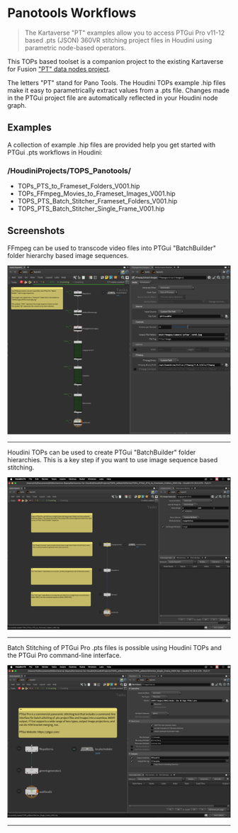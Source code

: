 # Panotools Workflows

> The Kartaverse "PT" examples allow you to access PTGui Pro v11-12 based .pts (JSON) 360VR stitching project files in Houdini using parametric node-based operators.

This TOPs based toolset is a companion project to the existing Kartaverse for Fusion ["PT" data nodes project](https://kartaverse.github.io/PT-Data-Nodes-Docs/).

The letters "PT" stand for Pano Tools. The Houdini TOPs example .hip files make it easy to parametrically extract values from a .pts file. Changes made in the PTGui project file are automatically reflected in your Houdini node graph.

## Examples

A collection of example .hip files are provided help you get started with PTGui .pts workflows in Houdini:

### /HoudiniProjects/TOPS_Panotools/
- TOPs_PTS_to_Frameset_Folders_V001.hip
- TOPs_FFmpeg_Movies_to_Frameset_Images_V001.hip
- TOPS_PTS_Batch_Stitcher_Frameset_Folders_V001.hip
- TOPS_PTS_Batch_Stitcher_Single_Frame_V001.hip

## Screenshots

FFmpeg can be used to transcode video files into PTGui "BatchBuilder" folder hierarchy based image sequences.

![PTS to Folders](Images/panotools-movies-to-frameset-images.png)

* * *

Houdini TOPs can be used to create PTGui "BatchBuilder" folder hierarchies. This is a key step if you want to use image sequence based stitching.

![PTS to Folders](Images/panotools-batch-builder-folders.png)

* * *

Batch Stitching of PTGui Pro .pts files is possible using Houdini TOPs and the PTGui Pro command-line interface.

![Batch Stitch](Images/panotools-batch-stitch.png)

* * *